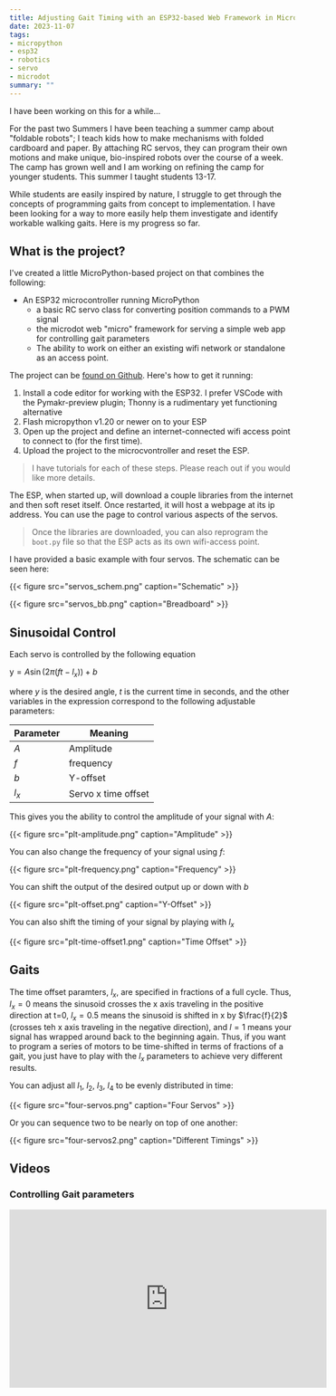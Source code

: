 ```yaml
---
title: Adjusting Gait Timing with an ESP32-based Web Framework in MicroPython
date: 2023-11-07
tags: 
- micropython
- esp32
- robotics
- servo
- microdot
summary: ""
---
```


I have been working on this for a while...

For the past two Summers I have been teaching a summer camp about "foldable robots"; I teach kids how to make mechanisms with folded cardboard and paper.  By attaching  RC servos, they can program their own motions and make unique, bio-inspired robots over the course of a week.  The camp has grown well and I am working on refining the camp for younger students.  This summer I taught students 13-17.

While students are easily inspired by nature, I struggle to get through the concepts of programming gaits from concept to implementation.  I have been looking for a way to more easily help them investigate and identify workable walking gaits.  Here is my progress so far.

## What is the project?

I've created a little MicroPython-based project on that combines the following:

* An ESP32 microcontroller running MicroPython
    * a basic RC servo class for converting position commands to a PWM signal
    * the microdot web "micro" framework for serving a simple web app for controlling gait parameters
    * The ability to work on either an existing wifi network or standalone as an access point.

The project can be [found on Github](https://github.com/idealabasu/code_esp32_servo_gaits). Here's how to get it running:

1. Install a code editor for working with the ESP32.  I prefer VSCode with the Pymakr-preview plugin; Thonny is a rudimentary yet functioning alternative
1. Flash micropython v1.20 or newer on to your ESP
1. Open up the project and define an internet-connected wifi access point to connect to (for the first time).
1. Upload the project to the microcvontroller and reset the ESP.

> I have tutorials for each of these steps.  Please reach out if you would like more details.

The ESP, when started up, will download a couple libraries from the internet and then soft reset itself. Once restarted, it will host a webpage at its ip address.  You can use the page to control various aspects of the servos.

> Once the libraries are downloaded, you can also reprogram the ```boot.py``` file so that the ESP acts as its own wifi-access point.

I have provided a basic example with four servos.  The schematic can be seen here:

{{< figure src="servos_schem.png" caption="Schematic" >}} 

{{< figure src="servos_bb.png" caption="Breadboard" >}}

## Sinusoidal Control

Each servo is controlled by the following equation

$\text{y}=A\sin\left(2\pi(ft-l_x)\right)+b$

where $y$ is the desired angle, $t$ is the current time in seconds, and the other variables in the expression correspond to the following adjustable parameters:

| Parameter | Meaning             |
| --------- | ------------------- |
| $A$       | Amplitude           |
| $f$       | frequency           |
| $b$       | Y-offset          |
| $l_x$     | Servo x time offset |

This gives you the ability to control the amplitude of your signal with $A$:

{{< figure src="plt-amplitude.png" caption="Amplitude" >}}

You can also change the frequency of your signal using $f$:

{{< figure src="plt-frequency.png" caption="Frequency" >}}

You can shift the output of the desired output up or down with $b$

{{< figure src="plt-offset.png" caption="Y-Offset" >}}

You can also shift the timing of your signal by playing with $l_x$

{{< figure src="plt-time-offset1.png" caption="Time Offset" >}}

## Gaits

The time offset paramters, $l_x$, are specified in fractions of a full cycle.  Thus, $l_x=0$ means the sinusoid crosses the x axis traveling in the positive direction at t=0, $l_x=0.5$ means the sinusoid is shifted in x by $\frac{f}{2}$ (crosses teh x axis traveling in the negative direction), and $l=1$ means your signal has wrapped around back to the beginning again.  Thus, if you want to program a series of motors to be time-shifted in terms of fractions of a gait, you just have to play with the $l_x$ parameters to achieve very different results.

You can adjust all $l_1$, $l_2$, $l_3$, $l_4$ to be evenly distributed in time:

{{< figure src="four-servos.png" caption="Four Servos" >}}

Or you can sequence two to be nearly on top of one another:

{{< figure src="four-servos2.png" caption="Different Timings" >}}

## Videos

<!-- ### Programming the ESP -->

### Controlling Gait parameters

<iframe width="560" height="315" src="https://www.youtube.com/embed/m382Uk8sjKo?si=YJiVvnw2934qE8wO" title="YouTube video player" frameborder="0" allow="accelerometer; autoplay; clipboard-write; encrypted-media; gyroscope; picture-in-picture; web-share" allowfullscreen></iframe>
